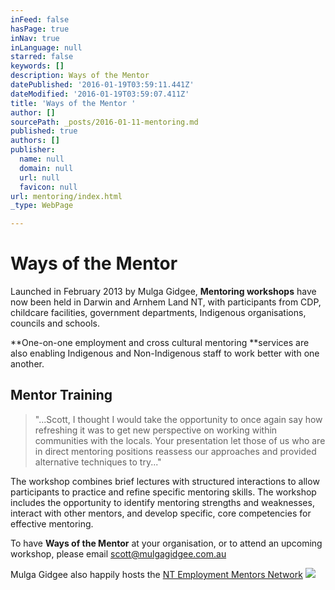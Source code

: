 ```yaml
---
inFeed: false
hasPage: true
inNav: true
inLanguage: null
starred: false
keywords: []
description: Ways of the Mentor
datePublished: '2016-01-19T03:59:11.441Z'
dateModified: '2016-01-19T03:59:07.411Z'
title: 'Ways of the Mentor '
author: []
sourcePath: _posts/2016-01-11-mentoring.md
published: true
authors: []
publisher:
  name: null
  domain: null
  url: null
  favicon: null
url: mentoring/index.html
_type: WebPage

---
```

# Ways of the Mentor 

Launched in February
2013 by Mulga Gidgee, **Mentoring workshops** have now been held in Darwin and Arnhem Land
NT, with participants from CDP, childcare facilities, government departments, Indigenous organisations, councils and schools. 

**One-on-one employment and cross cultural mentoring **services are also enabling Indigenous and Non-Indigenous staff to work better with one another.

## Mentor Training

> "...Scott, I thought I would take the opportunity to once again say how
> refreshing it was to get new perspective on working within communities with the
> locals. Your presentation let those of us who are in direct mentoring positions
> reassess our approaches and provided alternative techniques to try..."

The workshop combines brief lectures with
structured interactions to allow participants to practice and refine specific
mentoring skills. The workshop includes the opportunity to identify mentoring
strengths and weaknesses, interact with other mentors, and develop specific,
core competencies for effective mentoring.

To have **Ways of the Mentor** at your
organisation, or to attend an upcoming workshop, please email scott@mulgagidgee.com.au 

Mulga Gidgee also happily hosts the [NT
Employment Mentors Network][0]
![](https://s3-us-west-2.amazonaws.com/the-grid-img/p/53bdb79a34f4d45e04fb37ffc5571b23c2b12f13.jpg)

[0]: http://mentornt.net.au/